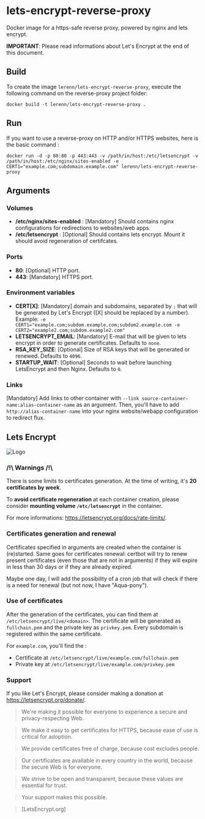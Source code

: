 # lets-encrypt-reverse-proxy

Docker image for a https-safe reverse proxy, powered by nginx and lets encrypt.

**IMPORTANT**: Please read informations about Let's Encrypt at the end of this document.

## Build

To create the image `lerenn/lets-encrypt-reverse-proxy`, execute the following command on the reverse-proxy project folder:

    docker build -t lerenn/lets-encrypt-reverse-proxy .

## Run

If you want to use a reverse-proxy on HTTP and/or HTTPS websites, here is the basic command :

    docker run -d -p 80:80 -p 443:443 -v /path/in/host:/etc/letsencrypt -v /path/in/host:/etc/nginx/sites-enabled -e CERT1="example.com;subdomain.example.com" lerenn/lets-encrypt-reverse-proxy

## Arguments

### Volumes

* **/etc/nginx/sites-enabled** : [Mandatory] Should contains nginx configurations for redirections to websites/web apps.
* **/etc/letsencrypt** : [Optional] Should contains lets encrypt. Mount it should avoid regeneration of certifcates.

### Ports

* **80**: [Optional] HTTP port.
* **443**: [Mandatory] HTTPS port.

### Environment variables

* **CERT[X]**: [Mandatory] domain and subdomains, separated by `;` that will be generated by Let's Encrypt ([X] should be replaced by a number). Example: `-e CERT1="example.com;subdom.example.com;subdom2.example.com -e CERT2="example2.com;subdom.example2.com"`
* **LETSENCRYPT_EMAIL**: [Mandatory] E-mail that will be given to lets encrypt in order to generate certificates. Defaults to `none`.
* **RSA_KEY_SIZE**: [Optional] Size of RSA keys that will be generated or renewed. Defaults to `4096`.
* **STARTUP_WAIT**: [Optional] Seconds to wait before launching LetsEncrypt and then Nginx. Defaults to `0`.

### Links

[Mandatory] Add links to other container with `--link source-container-name:alias-container-name` as an argument.
Then, you'll have to add `http://alias-container-name` into your nginx website/webapp configuration to redirect flux.

## Lets Encrypt

![Logo](https://letsencrypt.org/images/letsencrypt-logo-horizontal.svg)

### /!\ Warnings /!\

There is some limits to certificates generation. At the time of writing, it's **20 certificates by week**.

To **avoid certificate regeneration** at each container creation, please consider **mounting volume `/etc/letsencrypt`** in the container.

For more informations: https://letsencrypt.org/docs/rate-limits/.

### Certificates generation and renewal

Certificates specified in arguments are created when the container is (re)started.
Same goes for certificates renewal: certbot will try to renew present certificates
(even those that are not in arguments) if they will expire in less than 30 days or
if they are already expired.

Maybe one day, I will add the possibility of a cron job that will check if there is
a need for renewal (but not now, I have "Aqua-pony").

### Use of certificates

After the generation of the certificates, you can find them at `/etc/letsencrypt/live/<domain>`.
The certificate will be generated as `fullchain.pem` and the private key as `privkey.pem`.
Every subdomain is registered within the same certificate.

For `example.com`, you'll find the :
* Certificate at `/etc/letsencrypt/live/example.com/fullchain.pem`
* Private key at `/etc/letsencrypt/live/example.com/privkey.pem`

### Support

If you like Let's Encrypt, please consider making a donation at https://letsencrypt.org/donate/.

> We're making it possible for everyone to experience a secure and privacy-respecting Web.

> We make it easy to get certificates for HTTPS, because ease of use is critical for adoption.

> We provide certificates free of charge, because cost excludes people.

> Our certificates are available in every country in the world, because the secure Web is for everyone.

> We strive to be open and transparent, because these values are essential for trust.

> Your support makes this possible.

> [LetsEncrypt.org]
